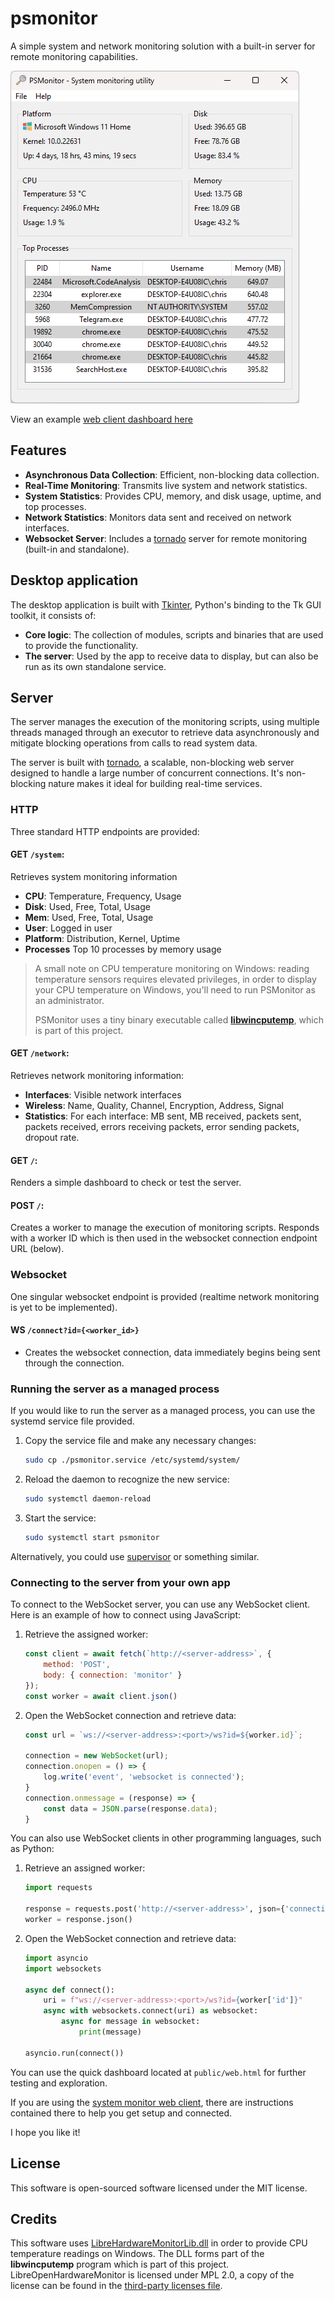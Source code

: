 
# psmonitor

A simple system and network monitoring solution with a built-in server for remote monitoring capabilities.


![app](./demo.png)

View an example [web client dashboard here](https://github.com/sentrychris/system-monitor)

## Features

- **Asynchronous Data Collection**: Efficient, non-blocking data collection.
- **Real-Time Monitoring**: Transmits live system and network statistics.
- **System Statistics**: Provides CPU, memory, and disk usage, uptime, and top processes.
- **Network Statistics**: Monitors data sent and received on network interfaces.
- **Websocket Server**: Includes a [tornado](https://www.tornadoweb.org/en/stable/) server for remote monitoring (built-in and standalone).


## Desktop application

The desktop application is built with [Tkinter](https://docs.python.org/3/library/tkinter.html), Python's binding to the Tk GUI toolkit, it consists of:

- **Core logic**: The collection of modules, scripts and binaries that are used to provide the functionality.
- **The server**: Used by the app to receive data to display, but can also be run as its own standalone service.

## Server

The server manages the execution of the monitoring scripts, using multiple threads managed through an executor to retrieve data asynchronously and mitigate blocking operations from calls to read system data.

The server is built with [tornado](#), a scalable, non-blocking web server designed to handle a large number of concurrent connections. It's non-blocking nature makes it ideal for building real-time services.

### HTTP

Three standard HTTP endpoints are provided:

#### **GET `/system`**:

Retrieves system monitoring information

- **CPU**: Temperature, Frequency, Usage
- **Disk**: Used, Free, Total, Usage
- **Mem**: Used, Free, Total, Usage
- **User**: Logged in user
- **Platform**: Distribution, Kernel, Uptime
- **Processes** Top 10 processes by memory usage


> A small note on CPU temperature monitoring on Windows: reading temperature sensors requires elevated privileges, in order to display your CPU temperature on Windows, you'll need to run PSMonitor as an administrator.
> 
> PSMonitor uses a tiny binary executable called [**libwincputemp**](./lib/libwincputemp/), which is part of this project.

#### **GET `/network`**:

Retrieves network monitoring information:
- **Interfaces**: Visible network interfaces
- **Wireless**: Name, Quality, Channel, Encryption, Address, Signal
- **Statistics**: For each interface: MB sent, MB received, packets sent, packets received, errors receiving packets, error sending packets, dropout rate.

#### **GET `/`**:
Renders a simple dashboard to check or test the server.

#### **POST `/`**:
Creates a worker to manage the execution of monitoring scripts. Responds with a worker ID which is then used in the websocket connection endpoint URL (below).


### Websocket

One singular websocket endpoint is provided (realtime network monitoring is yet to be implemented).

#### WS `/connect?id={<worker_id>}`

- Creates the websocket connection, data immediately begins being sent through the connection.

### Running the server as a managed process

If you would like to run the server as a managed process, you can use the systemd service file provided.

1. Copy the service file and make any necessary changes:
    ```sh
    sudo cp ./psmonitor.service /etc/systemd/system/
    ```

2. Reload the daemon to recognize the new service:
    ```sh
    sudo systemctl daemon-reload
    ```

3. Start the service:
    ```sh
    sudo systemctl start psmonitor
    ```

Alternatively, you could use [supervisor](http://supervisord.org/) or something similar.


### Connecting to the server from your own app

To connect to the WebSocket server, you can use any WebSocket client. Here is an example of how to connect using JavaScript:

1. Retrieve the assigned worker:

    ```js
    const client = await fetch(`http://<server-address>`, {
        method: 'POST',
        body: { connection: 'monitor' }
    });
    const worker = await client.json()
    ```

2. Open the WebSocket connection and retrieve data:
    ```js
    const url = `ws://<server-address>:<port>/ws?id=${worker.id}`;

    connection = new WebSocket(url);
    connection.onopen = () => {
        log.write('event', 'websocket is connected');
    }
    connection.onmessage = (response) => {
        const data = JSON.parse(response.data);
    }
    ```

You can also use WebSocket clients in other programming languages, such as Python:

1. Retrieve an assigned worker:

    ```python
    import requests

    response = requests.post('http://<server-address>', json={'connection': 'monitor'})
    worker = response.json()
    ```

2. Open the WebSocket connection and retrieve data:
    ```python
    import asyncio
    import websockets

    async def connect():
        uri = f"ws://<server-address>:<port>/ws?id={worker['id']}"
        async with websockets.connect(uri) as websocket:
            async for message in websocket:
                print(message)

    asyncio.run(connect())
    ```

You can use the quick dashboard located at `public/web.html`  for further testing and exploration.

If you are using the [system monitor web client](https://github.com/sentrychris/system-monitor), there are instructions contained there to help you get setup and connected.

I hope you like it!

## License
This software is open-sourced software licensed under the MIT license.

## Credits

This software uses [LibreHardwareMonitorLib.dll](https://github.com/LibreHardwareMonitor/LibreHardwareMonitor) in order to provide CPU temperature readings on Windows. The DLL forms part of the **libwincputemp** program which is part of this project. LibreOpenHardwareMonitor is licensed under MPL 2.0, a copy of the license can be found in the [third-party licenses file](./THIRD_PARTY_LICENSES).